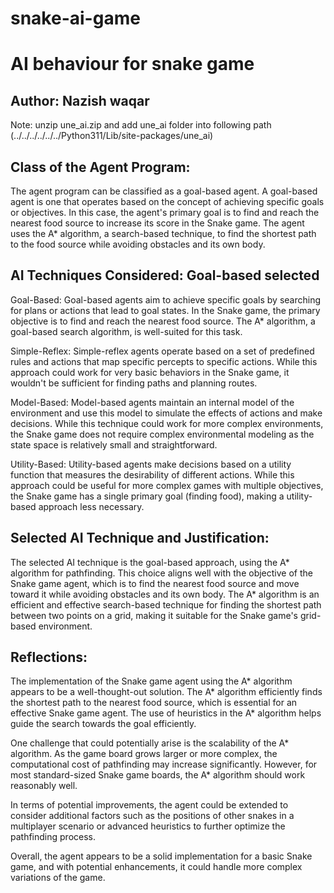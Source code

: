 # snake-ai-game
# AI behaviour for snake game



## Author: Nazish waqar
Note: unzip une_ai.zip and add une_ai folder into following path (../../../../../../Python311/Lib/site-packages/une_ai)
## Class of the Agent Program:

The agent program can be classified as a goal-based agent. A goal-based agent is one that operates based on the concept of achieving specific goals or objectives. In this case, the agent's primary goal is to find and reach the nearest food source to increase its score in the Snake game. The agent uses the A* algorithm, a search-based technique, to find the shortest path to the food source while avoiding obstacles and its own body.

## AI Techniques Considered: Goal-based selected

Goal-Based: Goal-based agents aim to achieve specific goals by searching for plans or actions that lead to goal states. In the Snake game, the primary objective is to find and reach the nearest food source. The A* algorithm, a goal-based search algorithm, is well-suited for this task.

Simple-Reflex: Simple-reflex agents operate based on a set of predefined rules and actions that map specific percepts to specific actions. While this approach could work for very basic behaviors in the Snake game, it wouldn't be sufficient for finding paths and planning routes.

Model-Based: Model-based agents maintain an internal model of the environment and use this model to simulate the effects of actions and make decisions. While this technique could work for more complex environments, the Snake game does not require complex environmental modeling as the state space is relatively small and straightforward.

Utility-Based: Utility-based agents make decisions based on a utility function that measures the desirability of different actions. While this approach could be useful for more complex games with multiple objectives, the Snake game has a single primary goal (finding food), making a utility-based approach less necessary.

## Selected AI Technique and Justification:

The selected AI technique is the goal-based approach, using the A* algorithm for pathfinding. This choice aligns well with the objective of the Snake game agent, which is to find the nearest food source and move toward it while avoiding obstacles and its own body. The A* algorithm is an efficient and effective search-based technique for finding the shortest path between two points on a grid, making it suitable for the Snake game's grid-based environment.

## Reflections:

The implementation of the Snake game agent using the A* algorithm appears to be a well-thought-out solution. The A* algorithm efficiently finds the shortest path to the nearest food source, which is essential for an effective Snake game agent. The use of heuristics in the A* algorithm helps guide the search towards the goal efficiently.

One challenge that could potentially arise is the scalability of the A* algorithm. As the game board grows larger or more complex, the computational cost of pathfinding may increase significantly. However, for most standard-sized Snake game boards, the A* algorithm should work reasonably well.

In terms of potential improvements, the agent could be extended to consider additional factors such as the positions of other snakes in a multiplayer scenario or advanced heuristics to further optimize the pathfinding process.

Overall, the agent appears to be a solid implementation for a basic Snake game, and with potential enhancements, it could handle more complex variations of the game.

